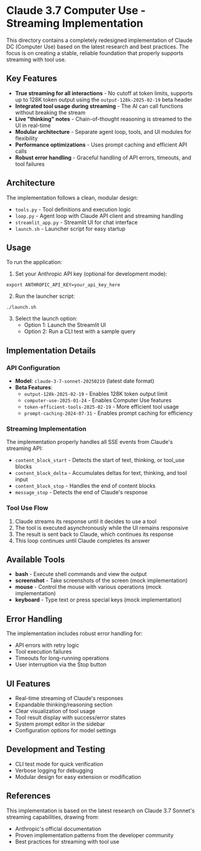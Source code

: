 # Claude 3.7 Computer Use - Streaming Implementation

This directory contains a completely redesigned implementation of Claude DC (Computer Use) based on the latest research and best practices. The focus is on creating a stable, reliable foundation that properly supports streaming with tool use.

## Key Features

- **True streaming for all interactions** - No cutoff at token limits, supports up to 128K token output using the `output-128k-2025-02-19` beta header
- **Integrated tool usage during streaming** - The AI can call functions without breaking the stream
- **Live "thinking" notes** - Chain-of-thought reasoning is streamed to the UI in real-time
- **Modular architecture** - Separate agent loop, tools, and UI modules for flexibility
- **Performance optimizations** - Uses prompt caching and efficient API calls
- **Robust error handling** - Graceful handling of API errors, timeouts, and tool failures

## Architecture

The implementation follows a clean, modular design:

- `tools.py` - Tool definitions and execution logic
- `loop.py` - Agent loop with Claude API client and streaming handling
- `streamlit_app.py` - Streamlit UI for chat interface
- `launch.sh` - Launcher script for easy startup

## Usage

To run the application:

1. Set your Anthropic API key (optional for development mode):
```
export ANTHROPIC_API_KEY=your_api_key_here
```

2. Run the launcher script:
```
./launch.sh
```

3. Select the launch option:
   - Option 1: Launch the Streamlit UI
   - Option 2: Run a CLI test with a sample query

## Implementation Details

### API Configuration

- **Model**: `claude-3-7-sonnet-20250219` (latest date format)
- **Beta Features**:
  - `output-128k-2025-02-19` - Enables 128K token output limit
  - `computer-use-2025-01-24` - Enables Computer Use features
  - `token-efficient-tools-2025-02-19` - More efficient tool usage
  - `prompt-caching-2024-07-31` - Enables prompt caching for efficiency

### Streaming Implementation

The implementation properly handles all SSE events from Claude's streaming API:
- `content_block_start` - Detects the start of text, thinking, or tool_use blocks
- `content_block_delta` - Accumulates deltas for text, thinking, and tool input
- `content_block_stop` - Handles the end of content blocks
- `message_stop` - Detects the end of Claude's response

### Tool Use Flow

1. Claude streams its response until it decides to use a tool
2. The tool is executed asynchronously while the UI remains responsive
3. The result is sent back to Claude, which continues its response
4. This loop continues until Claude completes its answer

## Available Tools

- **bash** - Execute shell commands and view the output
- **screenshot** - Take screenshots of the screen (mock implementation)
- **mouse** - Control the mouse with various operations (mock implementation)
- **keyboard** - Type text or press special keys (mock implementation)

## Error Handling

The implementation includes robust error handling for:
- API errors with retry logic
- Tool execution failures
- Timeouts for long-running operations
- User interruption via the Stop button

## UI Features

- Real-time streaming of Claude's responses
- Expandable thinking/reasoning section
- Clear visualization of tool usage
- Tool result display with success/error states
- System prompt editor in the sidebar
- Configuration options for model settings

## Development and Testing

- CLI test mode for quick verification
- Verbose logging for debugging
- Modular design for easy extension or modification

## References

This implementation is based on the latest research on Claude 3.7 Sonnet's streaming capabilities, drawing from:
- Anthropic's official documentation
- Proven implementation patterns from the developer community
- Best practices for streaming with tool use